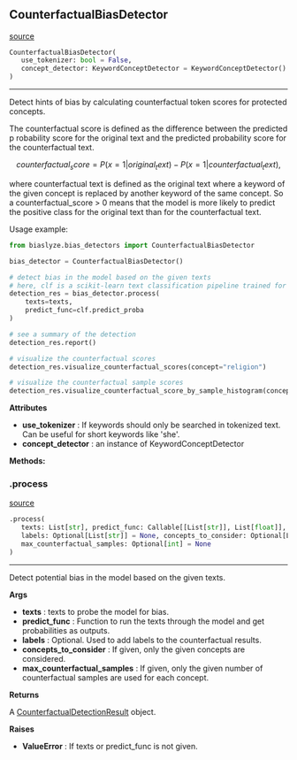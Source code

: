 #


## CounterfactualBiasDetector
[source](https://github.com/biaslyze-dev/biaslyze/blob/main/biaslyze/bias_detectors/counterfactual_biasdetector.py/#L19)
```python 
CounterfactualBiasDetector(
   use_tokenizer: bool = False,
   concept_detector: KeywordConceptDetector = KeywordConceptDetector()
)
```


---
Detect hints of bias by calculating counterfactual token scores for protected concepts.

The counterfactual score is defined as the difference between the predicted
p robability score for the original text and the predicted probability score for the counterfactual text.

$$counterfactual_score = P(x=1|original_text) - P(x=1|counterfactual_text),$$

where counterfactual text is defined as the original text where a keyword of the given concept is
replaced by another keyword of the same concept. So a counterfactual_score > 0 means that the
model is more likely to predict the positive class for the original text than for the counterfactual text.

Usage example:

```python
from biaslyze.bias_detectors import CounterfactualBiasDetector

bias_detector = CounterfactualBiasDetector()

# detect bias in the model based on the given texts
# here, clf is a scikit-learn text classification pipeline trained for a binary classification task
detection_res = bias_detector.process(
    texts=texts,
    predict_func=clf.predict_proba
)

# see a summary of the detection
detection_res.report()

# visualize the counterfactual scores
detection_res.visualize_counterfactual_scores(concept="religion")

# visualize the counterfactual sample scores
detection_res.visualize_counterfactual_score_by_sample_histogram(concepts=["religion", "gender"])
```


**Attributes**

* **use_tokenizer**  : If keywords should only be searched in tokenized text. Can be useful for short keywords like 'she'.
* **concept_detector**  : an instance of KeywordConceptDetector



**Methods:**


### .process
[source](https://github.com/biaslyze-dev/biaslyze/blob/main/biaslyze/bias_detectors/counterfactual_biasdetector.py/#L71)
```python
.process(
   texts: List[str], predict_func: Callable[[List[str]], List[float]],
   labels: Optional[List[str]] = None, concepts_to_consider: Optional[List[str]] = [],
   max_counterfactual_samples: Optional[int] = None
)
```

---
Detect potential bias in the model based on the given texts.


**Args**

* **texts**  : texts to probe the model for bias.
* **predict_func**  : Function to run the texts through the model and get probabilities as outputs.
* **labels**  : Optional. Used to add labels to the counterfactual results.
* **concepts_to_consider**  : If given, only the given concepts are considered.
* **max_counterfactual_samples**  : If given, only the given number of counterfactual samples are used for each concept.


**Returns**

A [CounterfactualDetectionResult](/biaslyze/results/counterfactual_detection_results/) object.


**Raises**

* **ValueError**  : If texts or predict_func is not given.

